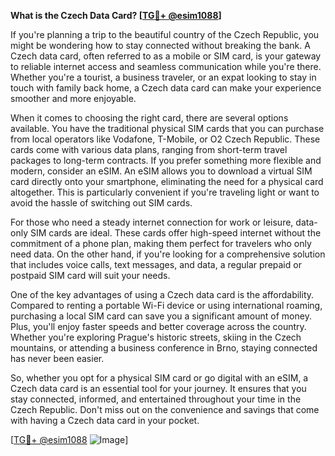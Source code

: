 **What is the Czech Data Card? [[TG💪+ @esim1088](https://t.me/s/esim1088)]**

If you're planning a trip to the beautiful country of the Czech Republic, you might be wondering how to stay connected without breaking the bank. A Czech data card, often referred to as a mobile or SIM card, is your gateway to reliable internet access and seamless communication while you're there. Whether you're a tourist, a business traveler, or an expat looking to stay in touch with family back home, a Czech data card can make your experience smoother and more enjoyable.

When it comes to choosing the right card, there are several options available. You have the traditional physical SIM cards that you can purchase from local operators like Vodafone, T-Mobile, or O2 Czech Republic. These cards come with various data plans, ranging from short-term travel packages to long-term contracts. If you prefer something more flexible and modern, consider an eSIM. An eSIM allows you to download a virtual SIM card directly onto your smartphone, eliminating the need for a physical card altogether. This is particularly convenient if you're traveling light or want to avoid the hassle of switching out SIM cards.

For those who need a steady internet connection for work or leisure, data-only SIM cards are ideal. These cards offer high-speed internet without the commitment of a phone plan, making them perfect for travelers who only need data. On the other hand, if you're looking for a comprehensive solution that includes voice calls, text messages, and data, a regular prepaid or postpaid SIM card will suit your needs.

One of the key advantages of using a Czech data card is the affordability. Compared to renting a portable Wi-Fi device or using international roaming, purchasing a local SIM card can save you a significant amount of money. Plus, you'll enjoy faster speeds and better coverage across the country. Whether you're exploring Prague's historic streets, skiing in the Czech mountains, or attending a business conference in Brno, staying connected has never been easier.

So, whether you opt for a physical SIM card or go digital with an eSIM, a Czech data card is an essential tool for your journey. It ensures that you stay connected, informed, and entertained throughout your time in the Czech Republic. Don't miss out on the convenience and savings that come with having a Czech data card in your pocket. 

[[TG💪+ @esim1088](https://t.me/s/esim1088) ![Image](https://i.postimg.cc/Y0z9fWf4/image.png)]